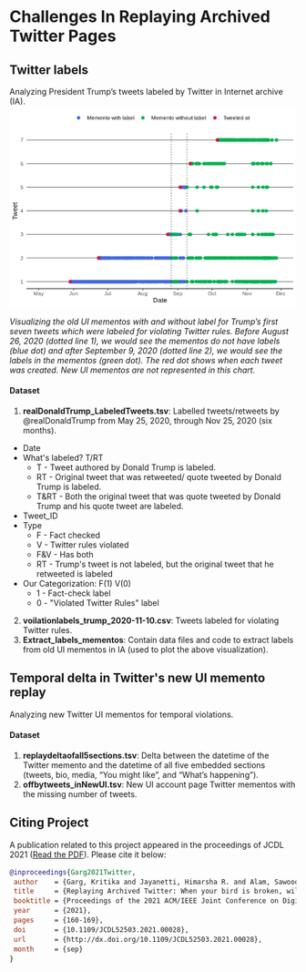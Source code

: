 # Challenges In Replaying Archived Twitter Pages

## Twitter labels
Analyzing President Trump’s tweets labeled by Twitter in Internet archive (IA). 
![](Extract_labels_mementos/Rplot02.png)

*Visualizing the old UI mementos with and without label for Trump’s first seven tweets which were labeled for violating Twitter rules. Before August 26, 2020 (dotted line 1), we would see the mementos do not have labels (blue dot) and after September 9, 2020  (dotted line 2), we would see the labels in the mementos (green dot). The red dot shows when each tweet was created. New UI mementos are not represented in this chart.*

#### Dataset
1. **realDonaldTrump_LabeledTweets.tsv**: Labelled tweets/retweets by @realDonaldTrump from May 25, 2020, through Nov 25, 2020 (six months). 
* Date 
* What's labeled? T/RT
  * T - Tweet authored by Donald Trump is labeled.
  * RT - Original tweet that was retweeted/ quote tweeted by Donald Trump is labeled.
  * T&RT - Both the original tweet that was quote tweeted by Donald Trump and his quote tweet are labeled. 
* Tweet_ID 
* Type  
  * F - Fact checked
  * V - Twitter rules violated
  * F&V - Has both 
  * RT - Trump's tweet is not labeled, but the original tweet that he retweeted is labeled 
* Our Categorization: F(1) V(0)
  * 1 - Fact-check label
  * 0 - "Violated Twitter Rules" label
2. **voilationlabels_trump_2020-11-10.csv**: Tweets labeled for violating Twitter rules. 
3. **Extract_labels_mementos**: Contain data files and code to extract labels from old UI mementos in IA (used to plot the above visualization).


## Temporal delta in Twitter's new UI memento replay
Analyzing new Twitter UI mementos for temporal violations.

#### Dataset
1. **replaydeltaofall5sections.tsv**: Delta between the datetime of the Twitter memento and the datetime of all five embedded sections (tweets, bio, media, “You might like”, and “What’s happening”). 
2. **offbytweets_inNewUI.tsv**: New UI account page Twitter mementos with the missing number of tweets. 

## Citing Project

A publication related to this project appeared in the proceedings of JCDL 2021 ([Read the PDF](https://arxiv.org/pdf/2108.12092.pdf)). Please cite it below:

```bib
@inproceedings{Garg2021Twitter,
 author    = {Garg, Kritika and Jayanetti, Himarsha R. and Alam, Sawood and Weigle, Michele C. and Nelson, Michael L.},
 title     = {Replaying Archived Twitter: When your bird is broken, will it bring you down?},
 booktitle = {Proceedings of the 2021 ACM/IEEE Joint Conference on Digital Libraries (JCDL)},
 year      = {2021},
 pages     = {160-169},
 doi       = {10.1109/JCDL52503.2021.00028},
 url       = {http://dx.doi.org/10.1109/JCDL52503.2021.00028},
 month     = {sep}
}
```
